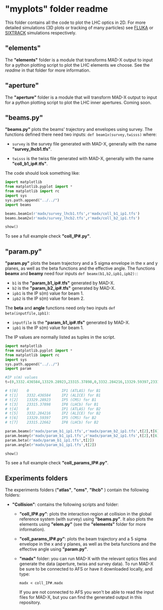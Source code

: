 "myplots" folder readme
========================

This folder contains all the code to plot the LHC optics in 2D. For more detailed simulations (3D plots or tracking of many particles) see [FLUKA](http://www.fluka.org/fluka.php) or [SIXTRACK](http://sixtrack.web.cern.ch/SixTrack/) simulations respectively.

"elements"
----------
The __"elements"__ folder is a module that transforms MAD-X output to input for a python plotting script to plot the LHC elements we choose. See the _readme_ in that folder for more information.

"aperture"
----------
The __"aperture"__ folder is a module that will transform MAD-X output to input for a python plotting script to plot the LHC inner apertures. Coming soon.

"beams.py"
----------
 __"beams.py"__ plots the beams' trajectory and envelopes using survey. The functions defined there need two inputs:  ``def beam1x(survey,twisss)`` where:

*  ``survey`` is the survey file generated with MAD-X, generally with the name __"survey_lhcb1.tfs"__.

*  ``twisss`` is the twiss file generated with MAD-X, generally with the name __"coll_b1_ip#.tfs"__.

The code should look something like:
```python
import matplotlib
from matplotlib.pyplot import *
from matplotlib import rc
import sys
sys.path.append("../../")
import beams

beams.beam1x(r'madx/survey_lhcb1.tfs',r'madx/coll_b1_ip1.tfs')
beams.beam2x(r'madx/survey_lhcb2.tfs',r'madx/coll_b2_ip1.tfs')

show()
```
To see a full example check __"coll_IP#.py"__.

"param.py"
----------
 __"param.py"__ plots the beam trajectory and a 5 sigma envelope in the x and y planes, as well as the beta functions and the effective angle. The functions __beamx__ and __beamy__ need four inputs ``def beamx(b1,b2,ipb1,ipb2):``: 
 
* ``b1`` is the __"param_b1_ip#.tfs"__ generated by MAD-X.
* ``b2`` is the __"param_b2_ip#.tfs"__ generated by MAD-X.
* ``ipb1`` is the  IP s(m) value for beam 1.
* ``ipb2`` is the  IP s(m) value for beam 2.
 
 
The __beta__ and __angle__ functions need only two inputs ``def beta(inputfile,ipb1)``:

* ``inputfile`` is the __"param_b1_ip#.tfs"__ generated by MAD-X.
* ``ipb1`` is the  IP s(m) value for beam 1.

The IP values are normally listed as tuples in the script. 

```python
import matplotlib
from matplotlib.pyplot import *
from matplotlib import rc
import sys
sys.path.append("../../")
import param

#IP s(m) values
t=(0,3332.436584,13329.28923,23315.37898,0,3332.284216,13329.59397,23315.22662)

# t[0]    0               IP1 (ATLAS) for B1
# t[1]    3332.436584     IP2 (ALICE) for B1
# t[2]    13329.28923     IP5 (CMS) for B1
# t[3]    23315.37898     IP8 (LHCb) for B1
# t[4]    0               IP1 (ATLAS) for B2
# t[5]    3332.284216     IP2 (ALICE) for B2
# t[6]    13329.59397     IP5 (CMS) for B2
# t[7]    23315.22662     IP8 (LHCb) for B2

param.beamx(r'madx/param_b1_ip1.tfs',r'madx/param_b2_ip1.tfs',t[2],t[6])
param.beamy(r'madx/param_b1_ip1.tfs',r'madx/param_b2_ip1.tfs',t[2],t[6])
param.beta(r'madx/param_b1_ip1.tfs',t[2])
param.angle(r'madx/param_b1_ip1.tfs',t[2])

show()
```
To see a full example check __"coll_params_IP#.py"__.

Experiments folders
-------------------

The experiments folders (__"atlas"__, __"cms"__, __"lhcb"__ ) contain the following folders:

* __"Collision"__: contains the following scripts and folder:
	
    * __"coll_IP#.py"__: plots the interaction region at collision in the global reference system (with survey) using __"beams.py"__. It also plots the elements using __"elem.py"__ (see the __"elements"__ folder for more information).
		
    * __"coll_params_IP#.py"__: plots the beam trajectory and a 5 sigma envelope in the x and y planes, as well as the beta functions and the effective angle using __"param.py"__.

    * __"madx"__ folder: you can run MAD-X with the relevant optics files and generate the data (aperture, twiss and survey data). To run MAD-X be sure to be connected to AFS or have it downloaded locally, and type:
    
        ```
        madx < coll_IP#.madx
        ```

        If you are not connected to AFS you won't be able to read the input files for MAD-X, but you can find the generated output in this repository.
	